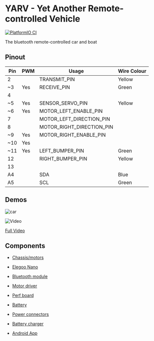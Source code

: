 # YARV - Yet Another Remote-controlled Vehicle

[![PlatformIO CI](https://github.com/matthewturner/remote-control-vehicle/actions/workflows/platformio.yml/badge.svg)](https://github.com/matthewturner/remote-control-vehicle/actions/workflows/platformio.yml)

The bluetooth remote-controlled car and boat

## Pinout

| Pin | PWM | Usage                     | Wire Colour |
| --- | --- | ---                       | ---         |
| 2   |     | TRANSMIT_PIN              | Yellow      |
| ~3  | Yes | RECEIVE_PIN               | Green       |
| 4   |     |                           |             |
| ~5  | Yes | SENSOR_SERVO_PIN          | Yellow      |
| ~6  | Yes | MOTOR_LEFT_ENABLE_PIN     |             |
| 7   |     | MOTOR_LEFT_DIRECTION_PIN  |             |
| 8   |     | MOTOR_RIGHT_DIRECTION_PIN |             |
| ~9  | Yes | MOTOR_RIGHT_ENABLE_PIN    |             |
| ~10 | Yes |                           |             |
| ~11 | Yes | LEFT_BUMPER_PIN           | Green       |
| 12  |     | RIGHT_BUMPER_PIN          | Yellow      |
| 13  |     |                           |             |
| A4  |     | SDA                       | Blue        |
| A5  |     | SCL                       | Green       |

## Demos

![car](https://user-images.githubusercontent.com/1783027/97975863-ab042000-1dc1-11eb-807a-c870f89b6db3.jpg)

![Video](https://media.giphy.com/media/VY4mH3ABTiCAt8fhKN/giphy.gif)

[Full Video](https://youtu.be/ySsLElAfF24)

## Components

* [Chassis/motors](https://www.amazon.co.uk/gp/product/B071CF3NXM/ref=ppx_yo_dt_b_asin_title_o05_s00?ie=UTF8&psc=1)
* [Elegoo Nano](https://www.amazon.co.uk/gp/product/B072BMYZ18/ref=ppx_yo_dt_b_asin_title_o08_s00?ie=UTF8&psc=1)
* [Bluetooth module](https://www.amazon.co.uk/gp/product/B07BHRGJLJ/ref=ppx_yo_dt_b_asin_title_o02_s00?ie=UTF8&psc=1)
* [Motor driver](https://www.amazon.co.uk/gp/product/B01KBTNHS6/ref=ppx_yo_dt_b_asin_title_o01_s00?ie=UTF8&psc=1)
* [Perf board](https://www.amazon.co.uk/gp/product/B0775BRB6B/ref=ppx_yo_dt_b_asin_title_o01_s00?ie=UTF8&psc=1)
* [Battery](https://www.ebay.co.uk/itm/2-Pack-7-2V-1400mAh-Battery-Pack-SM-Plug-for-RC-Car-Spare-Parts-Accessories/392791460611?ssPageName=STRK%3AMEBIDX%3AIT&_trksid=p2057872.m2749.l2649)
* [Power connectors](https://www.ebay.co.uk/itm/5-Pairs-2-Pin-SM-Plug-Connector-Cable-Wire-Male-Female-5-Of-Each-Connector/322057378908?ssPageName=STRK%3AMEBIDX%3AIT&_trksid=p2057872.m2749.l2649)
* [Battery charger](https://www.amazon.co.uk/gp/product/B07V5H5GX7/ref=ppx_yo_dt_b_asin_title_o06_s00?ie=UTF8&psc=1)

* [Android App](https://github.com/matthewturner/Yarv.Android)
